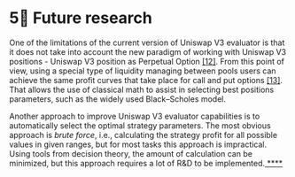# 5⃣ Future research

One of the limitations of the current version of Uniswap V3 evaluator is that it does not take into account the new paradigm of working with Uniswap V3 positions - Uniswap V3 position as Perpetual Option [\[12\]](information-sources.md). From this point of view, using a special type of liquidity managing between pools users can achieve the same profit curves that take place for call and put options [\[13\]](information-sources.md). That allows the use of classical math to assist in selecting best positions parameters, such as the widely used Black–Scholes model.

Another approach to improve Uniswap V3 evaluator capabilities is to automatically select the optimal strategy parameters. The most obvious approach is _brute force_, i.e., calculating the strategy profit for all possible values in given ranges, but for most tasks this approach is impractical. Using tools from decision theory, the amount of calculation can be minimized, but this approach requires a lot of R\&D to be implemented.[ \*\*\*\*](https://arxiv.org/abs/2204.14232)
